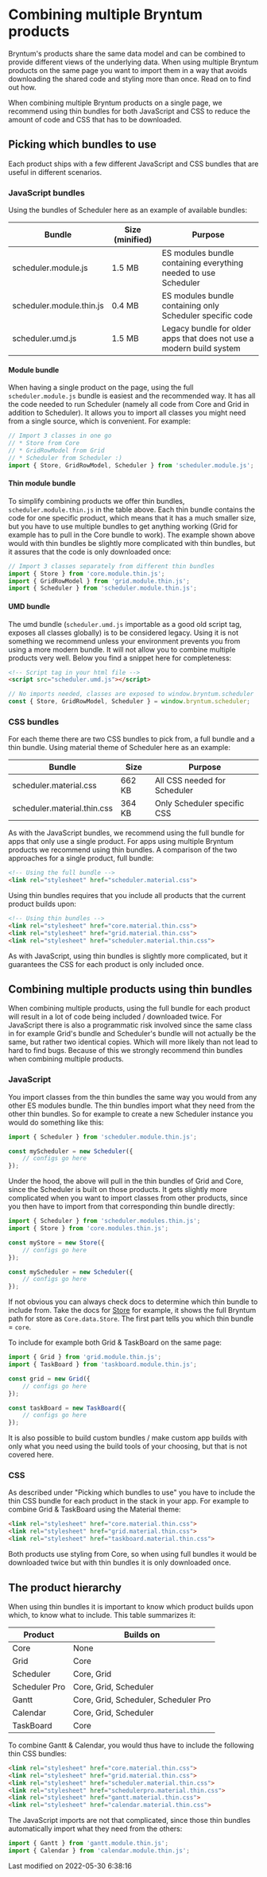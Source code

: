 # Combining multiple Bryntum products

Bryntum's products share the same data model and can be combined to provide different views of the underlying data. When 
using multiple Bryntum products on the same page you want to import them in a way that avoids downloading the shared code 
and styling more than once. Read on to find out how. 

<div class="tldr">
When combining multiple Bryntum products on a single page, we recommend using thin bundles for both JavaScript and CSS to
reduce the amount of code and CSS that has to be downloaded.
</div>

## Picking which bundles to use

Each product ships with a few different JavaScript and CSS bundles that are useful in different scenarios. 

### JavaScript bundles

Using the bundles of Scheduler here as an example of available bundles:

| Bundle                   | Size (minified) | Purpose                                                              |
|--------------------------|-----------------|----------------------------------------------------------------------|
| scheduler.module.js      | 1.5 MB          | ES modules bundle containing everything needed to use Scheduler      |
| scheduler.module.thin.js | 0.4 MB          | ES modules bundle containing only Scheduler specific code            |
| scheduler.umd.js         | 1.5 MB          | Legacy bundle for older apps that does not use a modern build system |

#### Module bundle

When having a single product on the page, using the full `scheduler.module.js` bundle is easiest and the recommended way. 
It has all the code needed to run Scheduler (namely all code from Core and Grid in addition to Scheduler). It allows you 
to import all  classes you might need from a single source, which is convenient. For example:

```javascript
// Import 3 classes in one go
// * Store from Core
// * GridRowModel from Grid
// * Scheduler from Scheduler :)
import { Store, GridRowModel, Scheduler } from 'scheduler.module.js';
```

#### Thin module bundle

To simplify combining products we offer thin bundles, `scheduler.module.thin.js` in the table above. Each thin bundle 
contains the code for one specific product, which means that it has a much smaller size, but you have to use multiple 
bundles to get anything working (Grid for example has to pull in the Core bundle to work). The example shown above would
with thin bundles be slightly more complicated with thin bundles, but it assures that the code is only downloaded once:

```javascript
// Import 3 classes separately from different thin bundles
import { Store } from 'core.module.thin.js';
import { GridRowModel } from 'grid.module.thin.js';
import { Scheduler } from 'scheduler.module.thin.js';
```

#### UMD bundle

The umd bundle (`scheduler.umd.js` importable as a good old script tag, exposes all classes globally) is to be 
considered legacy. Using it is not something we recommend unless your environment prevents you from using a more modern 
bundle. It will not allow you to combine multiple products very well. Below you find a snippet here for completeness:

```html
<!-- Script tag in your html file -->
<script src="scheduler.umd.js"></script>
```

```javascript
// No imports needed, classes are exposed to window.bryntum.scheduler
const { Store, GridRowModel, Scheduler } = window.bryntum.scheduler;
```

### CSS bundles

For each theme there are two CSS bundles to pick from, a full bundle and a thin bundle. Using material theme of 
Scheduler here as an example:

| Bundle                      | Size   | Purpose                      |
|-----------------------------|--------|------------------------------|
| scheduler.material.css      | 662 KB | All CSS needed for Scheduler |
| scheduler.material.thin.css | 364 KB | Only Scheduler specific CSS  |

As with the JavaScript bundles, we recommend using the full bundle for apps that only use a single product. For apps
using multiple Bryntum products we recommend using thin bundles. A comparison of the two approaches for a single 
product, full bundle:

```html
<!-- Using the full bundle -->
<link rel="stylesheet" href="scheduler.material.css">
```

Using thin bundles requires that you include all products that the current product builds upon:

```html
<!-- Using thin bundles -->
<link rel="stylesheet" href="core.material.thin.css">
<link rel="stylesheet" href="grid.material.thin.css">
<link rel="stylesheet" href="scheduler.material.thin.css">
```

As with JavaScript, using thin bundles is slightly more complicated, but it guarantees the CSS for each product is only
included once.

## Combining multiple products using thin bundles

When combining multiple products, using the full bundle for each product will result in a lot of code being included / 
downloaded twice. For JavaScript there is also a programmatic risk involved since the same class in for example Grid's 
bundle and Scheduler's bundle will not actually be the same, but rather two identical copies. Which will more likely than 
not lead to hard to find bugs. Because of this we strongly recommend thin bundles when combining multiple products.

### JavaScript

You import classes from the thin bundles the same way you would from any other ES modules bundle. The thin bundles
import what they need from the other thin bundles. So for example to create a new Scheduler instance you would do
something like this:

```javascript
import { Scheduler } from 'scheduler.module.thin.js';

const myScheduler = new Scheduler({
    // configs go here
});
```

Under the hood, the above will pull in the thin bundles of Grid and Core, since the Scheduler is built on those products. It gets
slightly more complicated when you want to import classes from other products, since you then have to import from
that corresponding thin bundle directly:

```javascript
import { Scheduler } from 'scheduler.modules.thin.js';
import { Store } from 'core.modules.thin.js';

const myStore = new Store({
    // configs go here
});

const myScheduler = new Scheduler({
    // configs go here
});
```

If not obvious you can always check docs to determine which thin bundle to include from. Take the docs for 
[Store](#Core/data/Store) for example, it shows the full Bryntum path for store as `Core.data.Store`. The first 
part tells you which thin bundle = `core`.

To include for example both Grid & TaskBoard on the same page:

```javascript
import { Grid } from 'grid.module.thin.js';
import { TaskBoard } from 'taskboard.module.thin.js';

const grid = new Grid({
    // configs go here
});

const taskBoard = new TaskBoard({
    // configs go here
});
```
<div class="note">
It is also possible to build custom bundles / make custom app builds with only what you need using the build tools of 
your choosing, but that is not covered here.
</div>

### CSS

As described under "Picking which bundles to use" you have to include the thin CSS bundle for each product in the stack
in your app. For example to combine Grid & TaskBoard using the Material theme:

```html
<link rel="stylesheet" href="core.material.thin.css">
<link rel="stylesheet" href="grid.material.thin.css">
<link rel="stylesheet" href="taskboard.material.thin.css">
```

Both products use styling from Core, so when using full bundles it would be downloaded twice but with thin bundles it is
only downloaded once.

## The product hierarchy

When using thin bundles it is important to know which product builds upon which, to know what to include. This table
summarizes it:

| Product       | Builds on                            |
|---------------|--------------------------------------|
| Core          | None                                 |
| Grid          | Core                                 |
| Scheduler     | Core, Grid                           |
| Scheduler Pro | Core, Grid, Scheduler                |
| Gantt         | Core, Grid, Scheduler, Scheduler Pro |
| Calendar      | Core, Grid, Scheduler                |
| TaskBoard     | Core                                 |

To combine Gantt & Calendar, you would thus have to include the following thin CSS bundles:

```html
<link rel="stylesheet" href="core.material.thin.css">
<link rel="stylesheet" href="grid.material.thin.css">
<link rel="stylesheet" href="scheduler.material.thin.css">
<link rel="stylesheet" href="schedulerpro.material.thin.css">
<link rel="stylesheet" href="gantt.material.thin.css">
<link rel="stylesheet" href="calendar.material.thin.css">
```

The JavaScript imports are not that complicated, since those thin bundles automatically import what they need from the 
others:

```javascript
import { Gantt } from 'gantt.module.thin.js';
import { Calendar } from 'calendar.module.thin.js';
```


<p class="last-modified">Last modified on 2022-05-30 6:38:16</p>